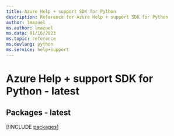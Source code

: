 ```yaml
---
title: Azure Help + support SDK for Python
description: Reference for Azure Help + support SDK for Python
author: lmazuel
ms.author: lmazuel
ms.data: 01/16/2023
ms.topic: reference
ms.devlang: python
ms.service: help+support
---
```

# Azure Help + support SDK for Python - latest
## Packages - latest
[!INCLUDE [packages](help-+-support-index.md)]